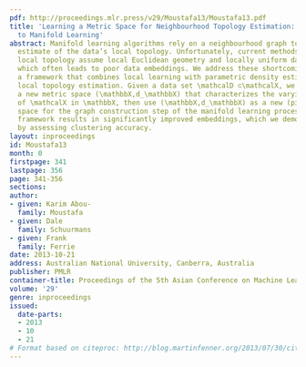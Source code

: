 ```yaml
---
pdf: http://proceedings.mlr.press/v29/Moustafa13/Moustafa13.pdf
title: 'Learning a Metric Space for Neighbourhood Topology Estimation: Application
  to Manifold Learning'
abstract: Manifold learning algorithms rely on a neighbourhood graph to provide an
  estimate of the data’s local topology. Unfortunately, current methods for estimating
  local topology assume local Euclidean geometry and locally uniform data density,
  which often leads to poor data embeddings. We address these shortcomings by proposing
  a framework that combines local learning with parametric density estimation for
  local topology estimation. Given a data set \mathcalD ⊂\mathcalX, we first estimate
  a new metric space (\mathbbX,d_\mathbbX) that characterizes the varying sample density
  of \mathcalX in \mathbbX, then use (\mathbbX,d_\mathbbX) as a new (pilot) input
  space for the graph construction step of the manifold learning process. The proposed
  framework results in significantly improved embeddings, which we demonstrated objectively
  by assessing clustering accuracy.
layout: inproceedings
id: Moustafa13
month: 0
firstpage: 341
lastpage: 356
page: 341-356
sections: 
author:
- given: Karim Abou-
  family: Moustafa
- given: Dale
  family: Schuurmans
- given: Frank
  family: Ferrie
date: 2013-10-21
address: Australian National University, Canberra, Australia
publisher: PMLR
container-title: Proceedings of the 5th Asian Conference on Machine Learning
volume: '29'
genre: inproceedings
issued:
  date-parts:
  - 2013
  - 10
  - 21
# Format based on citeproc: http://blog.martinfenner.org/2013/07/30/citeproc-yaml-for-bibliographies/
---
```

